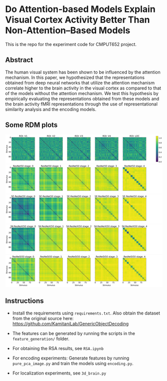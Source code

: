 # Do Attention-based Models Explain Visual Cortex Activity Better Than Non-Attention–Based Models

This is the repo for the experiment code for CMPUT652 project.

## Abstract
The human visual system has been shown to be influenced by the attention mechanism. In this paper, we hypothesized that the representations obtained from deep neural networks that utilize the attention mechanism correlate higher to the brain activity in the visual cortex as compared to that of the models without the attention mechanism. We test this hypothesis by empirically evaluating the representations obtained from these models and the brain activity fMRI representations through the use of representational similarity analysis and the encoding models.

## Some RDM plots
![rdm1](/RSA_figs/brain1.png?raw=true "")
![rdm2](/RSA_figs/resnet.png?raw=true "")
![rdm3](/RSA_figs/seresnet.png?raw=true "")
![rdm4](/RSA_figs/skresnext.png?raw=true "")
![rdm5](/RSA_figs/resnest.png?raw=true "")

## Instructions
- Install the requirements using `requirements.txt`. Also obtain the
dataset from the original source here:
<https://github.com/KamitaniLab/GenericObjectDecoding>

- The features can be generated by running the scripts in the
  `feature_generation/` folder.

- For obtaining the RSA results, see `RSA.ipynb`
- For encoding experiments: Generate features by running
  `pure_pca_image.py` and train the models using `encoding.py`.

- For localization experiments, see `3d_brain.py`
